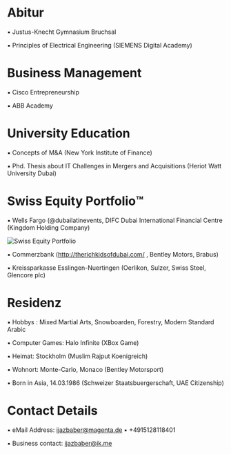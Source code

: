 # Abitur

▪︎ Justus-Knecht Gymnasium Bruchsal

▪︎ Principles of Electrical Engineering (SIEMENS Digital Academy)

# Business Management

▪︎ Cisco Entrepreneurship

▪︎ ABB Academy

# University Education 

▪︎ Concepts of M&A (New York Institute of Finance)

▪︎ Phd. Thesis about IT Challenges in Mergers and Acquisitions (Heriot Watt University Dubai)

# Swiss Equity Portfolio™️

▪︎ Wells Fargo (@dubailatinevents, DIFC Dubai International Financial Centre (Kingdom Holding Company)

![Swiss Equity Portfolio](https://user-images.githubusercontent.com/95079463/160344274-85d86ad3-b3f5-4852-836c-09f5bb1e9170.png)

▪︎ Commerzbank (http://therichkidsofdubai.com/ , Bentley Motors, Brabus) 

▪︎ Kreissparkasse Esslingen-Nuertingen (Oerlikon, Sulzer, Swiss Steel, Glencore plc)

# Residenz 

▪︎ Hobbys : Mixed Martial Arts, Snowboarden, Forestry, Modern Standard Arabic

▪︎ Computer Games: Halo Infinite (XBox Game)

▪︎ Heimat: Stockholm (Muslim Rajput Koenigreich)

▪︎ Wohnort: Monte-Carlo, Monaco (Bentley Motorsport)

▪︎ Born in Asia, 14.03.1986  (Schweizer Staatsbuergerschaft, UAE Citizenship)

# Contact Details 

▪︎ eMail Address: ijazbaber@magenta.de ▪︎ +4915128118401 

▪︎ Business contact: ijazbaber@ik.me

